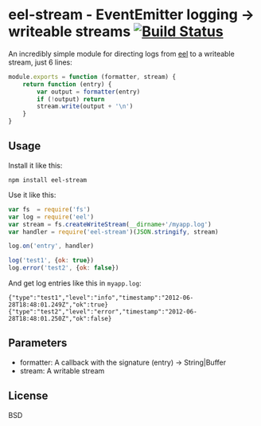 # eel-stream - EventEmitter logging -> writeable streams [![Build Status](https://secure.travis-ci.org/BetSmartMedia/node-eel-stream.png?branch=master)](http://travis-ci.org/BetSmartMedia/node-eel-stream)

An incredibly simple module for directing logs from [eel](https://github.com/BetSmartMedia/node-eel)
to a writeable stream, just 6 lines:

```javascript
module.exports = function (formatter, stream) {
	return function (entry) {
		var output = formatter(entry)
		if (!output) return
		stream.write(output + '\n')
	}
}
```

## Usage

Install it like this:

    npm install eel-stream

Use it like this:

```javascript
var fs  = require('fs')
var log = require('eel')
var stream = fs.createWriteStream(__dirname+'/myapp.log')
var handler = require('eel-stream')(JSON.stringify, stream)

log.on('entry', handler)

log('test1', {ok: true})
log.error('test2', {ok: false})
```

And get log entries like this in `myapp.log`:

	{"type":"test1","level":"info","timestamp":"2012-06-28T18:48:01.249Z","ok":true}
	{"type":"test2","level":"error","timestamp":"2012-06-28T18:48:01.250Z","ok":false}

## Parameters

 * formatter: A callback with the signature (entry) -> String|Buffer
 * stream: A writable stream

## License

BSD
